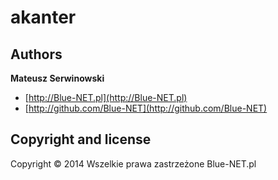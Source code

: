 akanter
=======

## Authors

**Mateusz Serwinowski**

+ [http://Blue-NET.pl](http://Blue-NET.pl) 
+ [http://github.com/Blue-NET](http://github.com/Blue-NET)

## Copyright and license

Copyright © 2014 Wszelkie prawa zastrzeżone Blue-NET.pl
